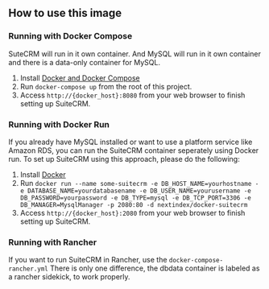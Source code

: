 ## How to use this image

### Running with Docker Compose

SuteCRM will run in it own container. And MySQL will run in it own container and there is a data-only container for MySQL.

1. Install [Docker and Docker Compose](https://docs.docker.com/compose/install/)
2. Run `docker-compose up` from the root of this project.
3. Access `http://{docker_host}:8080` from your web browser to finish setting up SuiteCRM.

### Running with Docker Run

If you already have MySQL installed or want to use a platform service like Amazon RDS, you can run the SuiteCRM container seperately using Docker run. To set up SuiteCRM using this approach, please do the following:

1. Install [Docker](http://docs.docker.com/installation/)
2. Run `docker run --name some-suitecrm -e DB_HOST_NAME=yourhostname -e DATABASE_NAME=yourdatabasename -e DB_USER_NAME=yourusername -e DB_PASSWORD=yourpassword -e DB_TYPE=mysql -e DB_TCP_PORT=3306 -e DB_MANAGER=MysqlManager -p 2080:80 -d nextindex/docker-suitecrm`
3. Access `http://{docker_host}:2080` from your web browser to finish setting up SuiteCRM.

### Running with Rancher

If you want to run SuiteCRM in Rancher, use the `docker-compose-rancher.yml`
There is only one difference, the dbdata container is labeled as a rancher sidekick, to work properly.
